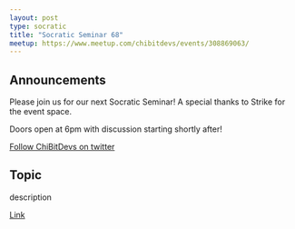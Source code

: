 ```yaml
---
layout: post
type: socratic
title: "Socratic Seminar 68"
meetup: https://www.meetup.com/chibitdevs/events/308869063/
---
```


## Announcements

Please join us for our next Socratic Seminar! A special thanks to Strike for the event space.

Doors open at 6pm with discussion starting shortly after!

[Follow ChiBitDevs on twitter](https://x.com/chibitdevs)

## Topic

description

[Link](https://link)  

